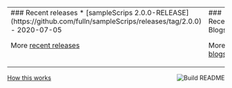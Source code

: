 <table><tr><td valign="top">
### Recent releases
<!-- recent_releases starts -->
* [sampleScrips 2.0.0-RELEASE](https://github.com/fulln/sampleScrips/releases/tag/2.0.0) - 2020-07-05
<!-- recent_releases ends -->

More [recent releases](https://github.com/fulln/fulln/blob/master/releases.md)

</td><td valign="top">
 ### Recent Blogs
<!-- recent_blogs starts -->

<!-- recent_blogs ends -->

More [blogs](https://github.com/fulln/dailyLog)

</td></tr></table>
<a href="https://github.com/fulln/fulln/actions"><img src="https://github.com/fulln/fulln/workflows/Build%20README.md/badge.svg" align="right" alt="Build README"></a> <a href="https://simonwillison.net/2020/Jul/10/self-updating-profile-readme/">How this works</a>

